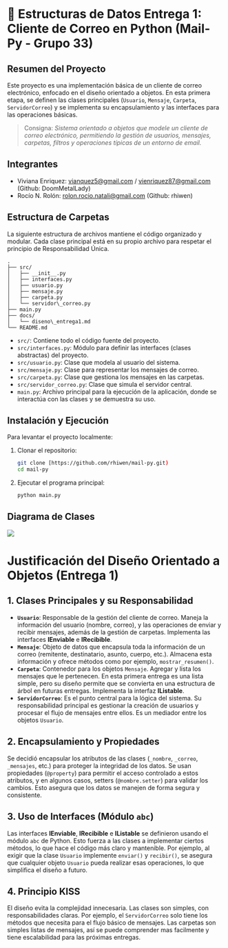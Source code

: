 
# 📧 Estructuras de Datos Entrega 1: Cliente de Correo en Python (Mail-Py - Grupo 33)

## Resumen del Proyecto

Este proyecto es una implementación básica de un cliente de correo electrónico, enfocado en el diseño orientado a objetos. En esta primera etapa, se definen las clases principales (`Usuario`, `Mensaje`, `Carpeta`, `ServidorCorreo`) y se implementa su encapsulamiento y las interfaces para las operaciones básicas.

> Consigna: _Sistema orientado a objetos que modele un cliente de correo electrónico, permitiendo la gestión de usuarios, mensajes, carpetas, filtros y operaciones típicas de un entorno de email._

## Integrantes

- Viviana Enriquez: vianquez5@gmail.com / vienriquez87@gmail.com (Github: DoomMetalLady)
- Rocío N. Rolón: rolon.rocio.natali@gmail.com (Github: rhiwen)

## Estructura de Carpetas

La siguiente estructura de archivos mantiene el código organizado y modular. Cada clase principal está en su propio archivo para respetar el principio de Responsabilidad Única.

```
.
├── src/
│   ├── __init__.py
│   ├── interfaces.py
│   ├── usuario.py
│   ├── mensaje.py
│   ├── carpeta.py
│   └── servidor\_correo.py
├── main.py
├── docs/
│   └── diseno\_entrega1.md
└── README.md

````

-   `src/`: Contiene todo el código fuente del proyecto.
-   `src/interfaces.py`: Módulo para definir las interfaces (clases abstractas) del proyecto.
-   `src/usuario.py`: Clase que modela al usuario del sistema.
-   `src/mensaje.py`: Clase para representar los mensajes de correo.
-   `src/carpeta.py`: Clase que gestiona los mensajes en las carpetas.
-   `src/servidor_correo.py`: Clase que simula el servidor central.
-   `main.py`: Archivo principal para la ejecución de la aplicación, donde se interactúa con las clases y se demuestra su uso.

## Instalación y Ejecución

Para levantar el proyecto localmente:

1.  Clonar el repositorio:

    ```bash
    git clone [https://github.com/rhiwen/mail-py.git)
    cd mail-py
    ```

2.  Ejecutar el programa principal:

    ```bash
    python main.py
    ```

## Diagrama de Clases

[![](https://mermaid.ink/img/pako:eNqNVU1v2zAM_SuCTlmXBHGT1h8oeul2GNBeOuxSGAgYm03V2VJAycW2IP99smXZrtO09UU2xUc-PlLynmcqR57wrACtvwnYEpSpZPbJBWFmhJLs9j6VztZ4sV-6AhKK7Z2RsZk2xNZSlRvC17ZMEaEa26Qh0Cihs-ciM3YDaIcGdGe-cQa23oDM8RnWWCNzeM_hRUCuuhBfGwNNctRGSDA17ykDXUlj16xC2tlVI72IXNGXDmZLFxtBkxKlhmfsNzJCIM904krudwuhbYox3UnrcHgt4882602j0UBNp0blVO7VqIPX6hWwbmnpAd-t3SWbu4W11GyNTfR69aofVenDOb7S4HHZO1IZauhc9Yma7tz2eDQIS2Fs9NF0DLvyesd1aDQ3Tbc620apgq0LtBJ2NEvlRCDUlWV6gqSfmvfn18l9pLQ9IbjthTiWys3AidQ_vtfzuCkGCl1dCSsMPUKG19fjue2jDGLcN237RBA_xW9Gua15fiLIiXr8JZDyIOXsbDZr3_oKEybKXYFWIAMfYPqKPgI5zHx-Zt_9sCXMCJT4tvtZ7-_7njSHwUEcaHQUj1P5qAnb1jOr_N31IbDn2B4hn9KTGUAWY0hP8xgxUK_r5FA8PuVbEjlPDFU45SVSCfUnb9qdcvNk_VKe2Ncc6HfKU3mwmB3IB6VKDyNVbZ948giFtl_VLgeD7V-ic0F72VkB7IHlyTIImhg82fM_PAmDebiKozgK4mgVXSxXU_6XJ1Ewj6PzwBrDZXgZLi8OU_6vSbqYR-HFYrEIgvh8EZ9H8eWUYy6Morv2N1Uvh_8E9Rfc?type=png)](https://mermaid.live/edit#pako:eNqNVU1v2zAM_SuCTlmXBHGT1h8oeul2GNBeOuxSGAgYm03V2VJAycW2IP99smXZrtO09UU2xUc-PlLynmcqR57wrACtvwnYEpSpZPbJBWFmhJLs9j6VztZ4sV-6AhKK7Z2RsZk2xNZSlRvC17ZMEaEa26Qh0Cihs-ciM3YDaIcGdGe-cQa23oDM8RnWWCNzeM_hRUCuuhBfGwNNctRGSDA17ykDXUlj16xC2tlVI72IXNGXDmZLFxtBkxKlhmfsNzJCIM904krudwuhbYox3UnrcHgt4882602j0UBNp0blVO7VqIPX6hWwbmnpAd-t3SWbu4W11GyNTfR69aofVenDOb7S4HHZO1IZauhc9Yma7tz2eDQIS2Fs9NF0DLvyesd1aDQ3Tbc620apgq0LtBJ2NEvlRCDUlWV6gqSfmvfn18l9pLQ9IbjthTiWys3AidQ_vtfzuCkGCl1dCSsMPUKG19fjue2jDGLcN237RBA_xW9Gua15fiLIiXr8JZDyIOXsbDZr3_oKEybKXYFWIAMfYPqKPgI5zHx-Zt_9sCXMCJT4tvtZ7-_7njSHwUEcaHQUj1P5qAnb1jOr_N31IbDn2B4hn9KTGUAWY0hP8xgxUK_r5FA8PuVbEjlPDFU45SVSCfUnb9qdcvNk_VKe2Ncc6HfKU3mwmB3IB6VKDyNVbZ948giFtl_VLgeD7V-ic0F72VkB7IHlyTIImhg82fM_PAmDebiKozgK4mgVXSxXU_6XJ1Ewj6PzwBrDZXgZLi8OU_6vSbqYR-HFYrEIgvh8EZ9H8eWUYy6Morv2N1Uvh_8E9Rfc)


# Justificación del Diseño Orientado a Objetos (Entrega 1)

## 1. Clases Principales y su Responsabilidad

-   **`Usuario`**: Responsable de la gestión del cliente de correo. Maneja la información del usuario (nombre, correo), y las operaciones de enviar y recibir mensajes, además de la gestión de carpetas. Implementa las interfaces **IEnviable** e **IRecibible**.
-   **`Mensaje`**: Objeto de datos que encapsula toda la información de un correo (remitente, destinatario, asunto, cuerpo, etc.). Almacena esta información y ofrece métodos como por ejemplo, `mostrar_resumen()`.
-   **`Carpeta`**: Contenedor para los objetos `Mensaje`. Agregar y lista los mensajes que le pertenecen. En esta primera entrega es una lista simple, pero su diseño permite que se convierta en una estructura de árbol en futuras entregas. Implementa la interfaz **IListable**.
-   **`ServidorCorreo`**: Es el punto central para la lógica del sistema. Su responsabilidad principal es gestionar la creación de usuarios y procesar el flujo de mensajes entre ellos. Es un mediador entre los objetos `Usuario`.

## 2. Encapsulamiento y Propiedades

Se decidió encapsular los atributos de las clases (`_nombre`, `_correo`, `_mensajes`, etc.) para proteger la integridad de los datos. Se usan propiedades (`@property`) para permitir el acceso controlado a estos atributos, y en algunos casos, setters (`@nombre.setter`) para validar los cambios. Esto asegura que los datos se manejen de forma segura y consistente.

## 3. Uso de Interfaces (Módulo `abc`)

Las interfaces **IEnviable**, **IRecibible** e **IListable** se definieron usando el módulo `abc` de Python. Esto fuerza a las clases a implementar ciertos métodos, lo que hace el código más claro y mantenible. Por ejemplo, al exigir que la clase `Usuario` implemente `enviar()` y `recibir()`, se asegura que cualquier objeto `Usuario` pueda realizar esas operaciones, lo que simplifica el diseño a futuro.

## 4. Principio KISS

El diseño evita la complejidad innecesaria. Las clases son simples, con responsabilidades claras. Por ejemplo, el `ServidorCorreo` solo tiene los métodos que necesita para el flujo básico de mensajes. Las carpetas son simples listas de mensajes, así se puede comprender mas facilmente y tiene escalabilidad para las próximas entregas.

